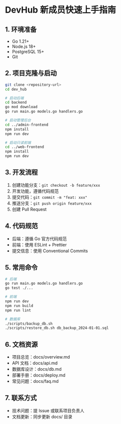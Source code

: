 # DevHub 新成员快速上手指南

## 1. 环境准备
- Go 1.21+
- Node.js 18+
- PostgreSQL 15+
- Git

## 2. 项目克隆与启动
```bash
git clone <repository-url>
cd dev_hub

# 启动后端
cd backend
go mod download
go run main.go models.go handlers.go

# 启动管理后台
cd ../admin-frontend
npm install
npm run dev

# 启动只读前端
cd ../web-frontend
npm install
npm run dev
```

## 3. 开发流程
1. 创建功能分支：`git checkout -b feature/xxx`
2. 开发功能，遵循代码规范
3. 提交代码：`git commit -m "feat: xxx"`
4. 推送分支：`git push origin feature/xxx`
5. 创建 Pull Request

## 4. 代码规范
- 后端：遵循 Go 官方代码规范
- 前端：使用 ESLint + Prettier
- 提交信息：使用 Conventional Commits

## 5. 常用命令
```bash
# 后端
go run main.go models.go handlers.go
go test ./...

# 前端
npm run dev
npm run build
npm run lint

# 数据库
./scripts/backup_db.sh
./scripts/restore_db.sh db_backup_2024-01-01.sql
```

## 6. 文档资源
- 项目总览：docs/overview.md
- API 文档：docs/api.md
- 数据库设计：docs/db.md
- 部署手册：docs/deploy.md
- 常见问题：docs/faq.md

## 7. 联系方式
- 技术问题：提 Issue 或联系项目负责人
- 文档更新：同步更新 docs/ 目录 
